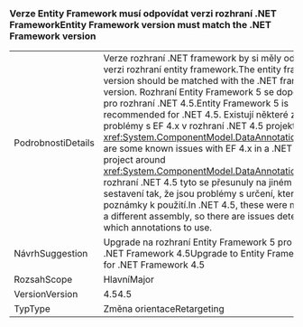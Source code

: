 ### <a name="entity-framework-version-must-match-the-net-framework-version"></a><span data-ttu-id="c913a-101">Verze Entity Framework musí odpovídat verzi rozhraní .NET Framework</span><span class="sxs-lookup"><span data-stu-id="c913a-101">Entity Framework version must match the .NET Framework version</span></span>

|   |   |
|---|---|
|<span data-ttu-id="c913a-102">Podrobnosti</span><span class="sxs-lookup"><span data-stu-id="c913a-102">Details</span></span>|<span data-ttu-id="c913a-103">Verze rozhraní .NET framework by si měly odpovídat verzi rozhraní entity framework.</span><span class="sxs-lookup"><span data-stu-id="c913a-103">The entity framework version should be matched with the .NET framework version.</span></span> <span data-ttu-id="c913a-104">Rozhraní Entity Framework 5 se doporučuje pro rozhraní .NET 4.5.</span><span class="sxs-lookup"><span data-stu-id="c913a-104">Entity Framework 5 is recommended for .NET 4.5.</span></span> <span data-ttu-id="c913a-105">Existují některé známé problémy s EF 4.x v rozhraní .NET 4.5 projektu kolem <xref:System.ComponentModel.DataAnnotations>.</span><span class="sxs-lookup"><span data-stu-id="c913a-105">There are some known issues with EF 4.x in a .NET 4.5 project around <xref:System.ComponentModel.DataAnnotations>.</span></span> <span data-ttu-id="c913a-106">V rozhraní .NET 4.5 tyto se přesunuly na jiném sestavení tak, že jsou problémy s určení, které poznámky k použití.</span><span class="sxs-lookup"><span data-stu-id="c913a-106">In .NET 4.5, these were moved to a different assembly, so there are issues determining which annotations to use.</span></span>|
|<span data-ttu-id="c913a-107">Návrh</span><span class="sxs-lookup"><span data-stu-id="c913a-107">Suggestion</span></span>|<span data-ttu-id="c913a-108">Upgrade na rozhraní Entity Framework 5 pro rozhraní .NET Framework 4.5</span><span class="sxs-lookup"><span data-stu-id="c913a-108">Upgrade to Entity Framework 5 for .NET Framework 4.5</span></span>|
|<span data-ttu-id="c913a-109">Rozsah</span><span class="sxs-lookup"><span data-stu-id="c913a-109">Scope</span></span>|<span data-ttu-id="c913a-110">Hlavní</span><span class="sxs-lookup"><span data-stu-id="c913a-110">Major</span></span>|
|<span data-ttu-id="c913a-111">Version</span><span class="sxs-lookup"><span data-stu-id="c913a-111">Version</span></span>|<span data-ttu-id="c913a-112">4.5</span><span class="sxs-lookup"><span data-stu-id="c913a-112">4.5</span></span>|
|<span data-ttu-id="c913a-113">Typ</span><span class="sxs-lookup"><span data-stu-id="c913a-113">Type</span></span>|<span data-ttu-id="c913a-114">Změna orientace</span><span class="sxs-lookup"><span data-stu-id="c913a-114">Retargeting</span></span>|

